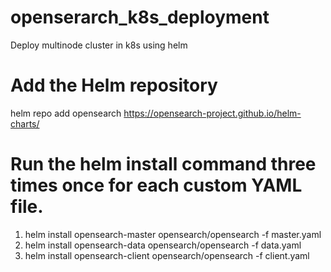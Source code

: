 # openserarch_k8s_deployment
Deploy multinode cluster in k8s using helm
# Add the Helm repository
helm repo add opensearch https://opensearch-project.github.io/helm-charts/
# Run the helm install command three times once for each custom YAML file.
1. helm install opensearch-master opensearch/opensearch -f  master.yaml
2. helm install opensearch-data opensearch/opensearch -f  data.yaml
3. helm install opensearch-client opensearch/opensearch -f  client.yaml
